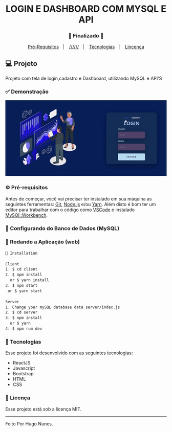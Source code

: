 <h1 align="center">
    LOGIN E DASHBOARD COM MYSQL E API
</h1>
<h3 align="center"> 
  🚧  Finalizado  🚧
</h3>

<p align="center">
  <a href="#-pré-requisitos">Pré-Requisitos</a>&nbsp;&nbsp;&nbsp;|&nbsp;&nbsp;&nbsp;
  <a href="#-rodando-a-aplicação-web">//////</a>&nbsp;&nbsp;&nbsp;|&nbsp;&nbsp;&nbsp;
  <a href="#-tecnologias">Tecnologias</a>&nbsp;&nbsp;&nbsp;|&nbsp;&nbsp;&nbsp;
  <a href="#-licença">Lincença</a>
</p>

## 💻 Projeto

Projeto com tela de login,cadastro e Dashboard, utilizando MySQL e API'S


  
 ### ✅ Demonstração
 <p align="center">
  <img src="Client/src/Assets/to_readme/LoginDashboard.gif">
</p>


### ⚙ Pré-requisitos

Antes de começar, você vai precisar ter instalado em sua máquina as seguintes ferramentas:
[Git](https://git-scm.com), [Node.js](https://nodejs.org/en/) e/ou [Yarn](https://yarnpkg.com/). 
Além disto é bom ter um editor para trabalhar com o código como [VSCode](https://code.visualstudio.com/) e 
instalado [MySQl::Workbench](https://www.mysql.com/products/workbench/).


### 🔧 Configurando do Banco de Dados (MySQL)








### 📗 Rodando a Aplicação (web)

```bash
📗 Installation

Client
1. $ cd client
2. $ npm install 
  or $ yarn install
3. $ npm start 
 or $ yarn start

Server
1. Change your mySQL database data server/index.js
2. $ cd server
3. $ npm install 
  or $ yarn
4. $ npm rum dev
```

### 🚀 Tecnologias

Esse projeto foi desenvolvido com as seguintes tecnologias:

- ReactJS
- Javascript
- Bootstrap
- HTML
- CSS


### 📝 Licença

Esse projeto está sob a licença MIT.

<hr/>

Feito Por Hugo Nunes.
